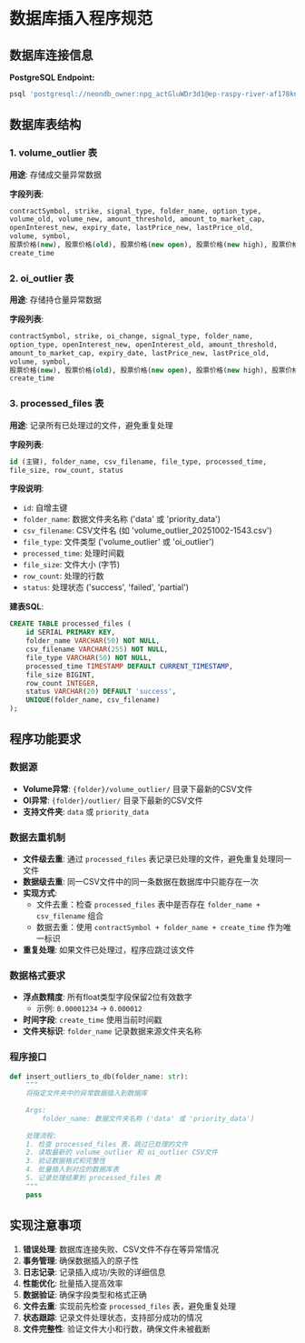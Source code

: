 # 数据库插入程序规范

## 数据库连接信息

**PostgreSQL Endpoint:**
```bash
psql 'postgresql://neondb_owner:npg_actGluWDr3d1@ep-raspy-river-af178kn5-pooler.c-2.us-west-2.aws.neon.tech/neondb?sslmode=require&channel_binding=require'
```

## 数据库表结构

### 1. volume_outlier 表
**用途**: 存储成交量异常数据

**字段列表**:
```sql
contractSymbol, strike, signal_type, folder_name, option_type, 
volume_old, volume_new, amount_threshold, amount_to_market_cap, 
openInterest_new, expiry_date, lastPrice_new, lastPrice_old, 
volume, symbol, 
股票价格(new), 股票价格(old), 股票价格(new open), 股票价格(new high), 股票价格(new low), 
create_time
```

### 2. oi_outlier 表
**用途**: 存储持仓量异常数据

**字段列表**:
```sql
contractSymbol, strike, oi_change, signal_type, folder_name, 
option_type, openInterest_new, openInterest_old, amount_threshold, 
amount_to_market_cap, expiry_date, lastPrice_new, lastPrice_old, 
volume, symbol, 
股票价格(new), 股票价格(old), 股票价格(new open), 股票价格(new high), 股票价格(new low), 
create_time
```

### 3. processed_files 表
**用途**: 记录所有已处理过的文件，避免重复处理

**字段列表**:
```sql
id (主键), folder_name, csv_filename, file_type, processed_time, 
file_size, row_count, status
```

**字段说明**:
- `id`: 自增主键
- `folder_name`: 数据文件夹名称 ('data' 或 'priority_data')
- `csv_filename`: CSV文件名 (如 'volume_outlier_20251002-1543.csv')
- `file_type`: 文件类型 ('volume_outlier' 或 'oi_outlier')
- `processed_time`: 处理时间戳
- `file_size`: 文件大小 (字节)
- `row_count`: 处理的行数
- `status`: 处理状态 ('success', 'failed', 'partial')

**建表SQL**:
```sql
CREATE TABLE processed_files (
    id SERIAL PRIMARY KEY,
    folder_name VARCHAR(50) NOT NULL,
    csv_filename VARCHAR(255) NOT NULL,
    file_type VARCHAR(50) NOT NULL,
    processed_time TIMESTAMP DEFAULT CURRENT_TIMESTAMP,
    file_size BIGINT,
    row_count INTEGER,
    status VARCHAR(20) DEFAULT 'success',
    UNIQUE(folder_name, csv_filename)
);
```

## 程序功能要求

### 数据源
- **Volume异常**: `{folder}/volume_outlier/` 目录下最新的CSV文件
- **OI异常**: `{folder}/outlier/` 目录下最新的CSV文件
- **支持文件夹**: `data` 或 `priority_data`

### 数据去重机制
- **文件级去重**: 通过 `processed_files` 表记录已处理的文件，避免重复处理同一文件
- **数据级去重**: 同一CSV文件中的同一条数据在数据库中只能存在一次
- **实现方式**: 
  - 文件去重：检查 `processed_files` 表中是否存在 `folder_name + csv_filename` 组合
  - 数据去重：使用 `contractSymbol + folder_name + create_time` 作为唯一标识
- **重复处理**: 如果文件已处理过，程序应跳过该文件

### 数据格式要求
- **浮点数精度**: 所有float类型字段保留2位有效数字
  - 示例: `0.00001234` → `0.000012`
- **时间字段**: `create_time` 使用当前时间戳
- **文件夹标识**: `folder_name` 记录数据来源文件夹名称

### 程序接口
```python
def insert_outliers_to_db(folder_name: str):
    """
    将指定文件夹中的异常数据插入到数据库
    
    Args:
        folder_name: 数据文件夹名称 ('data' 或 'priority_data')
    
    处理流程:
    1. 检查 processed_files 表，跳过已处理的文件
    2. 读取最新的 volume_outlier 和 oi_outlier CSV文件
    3. 验证数据格式和完整性
    4. 批量插入到对应的数据库表
    5. 记录处理结果到 processed_files 表
    """
    pass
```

## 实现注意事项

1. **错误处理**: 数据库连接失败、CSV文件不存在等异常情况
2. **事务管理**: 确保数据插入的原子性
3. **日志记录**: 记录插入成功/失败的详细信息
4. **性能优化**: 批量插入提高效率
5. **数据验证**: 确保字段类型和格式正确
6. **文件去重**: 实现前先检查 `processed_files` 表，避免重复处理
7. **状态跟踪**: 记录文件处理状态，支持部分成功的情况
8. **文件完整性**: 验证文件大小和行数，确保文件未被截断
